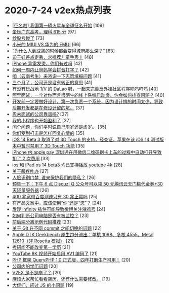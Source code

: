 # 2020-7-24 v2ex热点列表

+ [[征名啦] 我国第一辆火星车全球征名开始](https://www.v2ex.com/t/692779#reply109) [109]
+ [坐标广东高考，理科 615 分](https://www.v2ex.com/t/692727#reply97) [97]
+ [炒股亏惨了](https://www.v2ex.com/t/692819#reply73) [73]
+ [小米的 MIUI VS 华为的 EMUI](https://www.v2ex.com/t/692798#reply66) [66]
+ [“为什么人到成熟的时候都会变得城府那么深？”](https://www.v2ex.com/t/692689#reply63) [63]
+ [迫于娃差点走丢，求推荐儿童手表！](https://www.v2ex.com/t/692777#reply48) [48]
+ [iPhone 异常发烫，你们有过吗](https://www.v2ex.com/t/692736#reply42) [42]
+ [如何一周内让爸妈学会拼音打字？](https://www.v2ex.com/t/692844#reply42) [42]
+ [咱（云南考生）来咨询一下志愿填报问题](https://www.v2ex.com/t/692748#reply41) [41]
+ [三个月了，公司还是没有转正的意思](https://www.v2ex.com/t/692703#reply41) [41]
+ [有没有玩战地 1/V 的 DaLao 呀，一起来完善反外挂社区程序吧呜呜呜](https://www.v2ex.com/t/692695#reply40) [40]
+ [阿里面试，一个对你而言很陌生的线上系统启动慢，你会如何排查问题？](https://www.v2ex.com/t/692719#reply40) [40]
+ [开发前一定要做好设计，第一次负责一个系统，因为设计排的时间太少，导致后期开发都是在修设计留的坑。](https://www.v2ex.com/t/692739#reply37) [37]
+ [周末面试的公司靠谱吗?](https://www.v2ex.com/t/692822#reply37) [37]
+ [我的小程序也开始盈利了](https://www.v2ex.com/t/692861#reply37) [37]
+ [问个问题，你们平时说自己周岁还是虚岁。](https://www.v2ex.com/t/692782#reply35) [35]
+ [你们受到打击是怎样回复心情的](https://www.v2ex.com/t/692693#reply35) [35]
+ [iOS 14 Beta 3 取消了对 3D Touch 的支持，经查证，苹果在该 iOS 14 测试版本中暂时禁用了 3D Touch 功能](https://www.v2ex.com/t/692731#reply35) [35]
+ [iPhone 内 apple pay 深圳通在用微信二维码刷卡上车的过程中自动打开导致扣了 2 次费用](https://www.v2ex.com/t/692751#reply33) [33]
+ [ios 和 iPad os 14 beta3 均已支持播放 youtube 4k](https://www.v2ex.com/t/692701#reply28) [28]
+ [关于腰疼咋办](https://www.v2ex.com/t/692836#reply27) [27]
+ [人脸识别门禁, 谁来保护我们的隐私？](https://www.v2ex.com/t/692850#reply26) [26]
+ [预告一下：下午 6 点 Discuz! Q 公众号可以领 50 元腾讯云无门槛代金券+30 天轻量服务器](https://www.v2ex.com/t/692699#reply26) [26]
+ [400 兆宽带百度测速只有 30 兆正常吗](https://www.v2ex.com/t/692816#reply25) [25]
+ [在产品文案中，应该使用“你”还是“您”？](https://www.v2ex.com/t/692769#reply24) [24]
+ [发现 infinity 插件可能导致微博关注辣鸡号](https://www.v2ex.com/t/692692#reply24) [24]
+ [如何判断公司电脑是否有被监控？](https://www.v2ex.com/t/692740#reply23) [23]
+ [前后端分离示例代码推荐](https://www.v2ex.com/t/692754#reply23) [23]
+ [关于 Git 在不同 commit 之间切换的问题](https://www.v2ex.com/t/692767#reply22) [22]
+ [Apple DTK Geekbench 原生跑分流出：单核 1098、多核 4555、Metal 12610（非 Rosetta 模拟）](https://www.v2ex.com/t/692749#reply21) [21]
+ [考研能不能改变第一学历](https://www.v2ex.com/t/692840#reply21) [21]
+ [YouTube 8K 视频开始启用 AV1 编码了](https://www.v2ex.com/t/692905#reply21) [21]
+ [PHP 框架 QueryPHP 1.0 正式版，四年打磨生产可用！](https://www.v2ex.com/t/692793#reply20) [20]
+ [公司内的学历问题](https://www.v2ex.com/t/692869#reply20) [20]
+ [V2EX 是不是崩了？](https://www.v2ex.com/t/692704#reply20) [20]
+ [麻烦大家帮忙看看简历，还有什么需要修改。](https://www.v2ex.com/t/692795#reply19) [19]
+ [大佬们，问过 JS 的小问题](https://www.v2ex.com/t/692706#reply19) [19]

